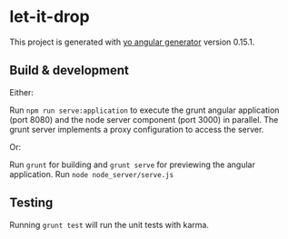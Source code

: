 # let-it-drop

This project is generated with [yo angular generator](https://github.com/yeoman/generator-angular)
version 0.15.1.

## Build & development

Either:

Run `npm run serve:application` to execute the grunt angular application (port 8080) and the node server component (port 3000) in parallel.
The grunt server implements a proxy configuration to access the server.

Or:

Run `grunt` for building and `grunt serve` for previewing the angular application.
Run `node node_server/serve.js`

## Testing

Running `grunt test` will run the unit tests with karma.
